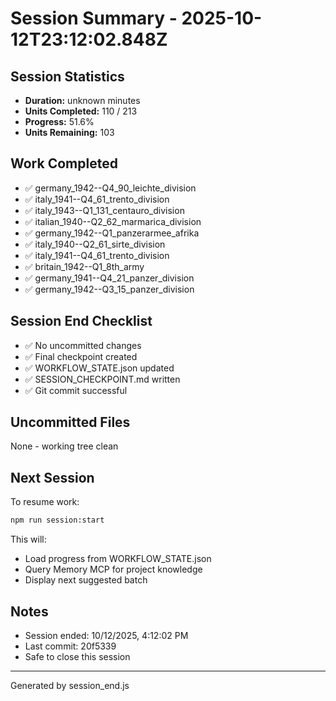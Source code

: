 # Session Summary - 2025-10-12T23:12:02.848Z

## Session Statistics

- **Duration:** unknown minutes
- **Units Completed:** 110 / 213
- **Progress:** 51.6%
- **Units Remaining:** 103

## Work Completed

- ✅ germany_1942--Q4_90_leichte_division
- ✅ italy_1941--Q4_61_trento_division
- ✅ italy_1943--Q1_131_centauro_division
- ✅ italian_1940--Q2_62_marmarica_division
- ✅ germany_1942--Q1_panzerarmee_afrika
- ✅ italy_1940--Q2_61_sirte_division
- ✅ italy_1941--Q4_61_trento_division
- ✅ britain_1942--Q1_8th_army
- ✅ germany_1941--Q4_21_panzer_division
- ✅ germany_1942--Q3_15_panzer_division

## Session End Checklist

- ✅ No uncommitted changes
- ✅ Final checkpoint created
- ✅ WORKFLOW_STATE.json updated
- ✅ SESSION_CHECKPOINT.md written
- ✅ Git commit successful

## Uncommitted Files

None - working tree clean

## Next Session

To resume work:

```bash
npm run session:start
```

This will:
- Load progress from WORKFLOW_STATE.json
- Query Memory MCP for project knowledge
- Display next suggested batch

## Notes

- Session ended: 10/12/2025, 4:12:02 PM
- Last commit: 20f5339
- Safe to close this session

---

Generated by session_end.js
